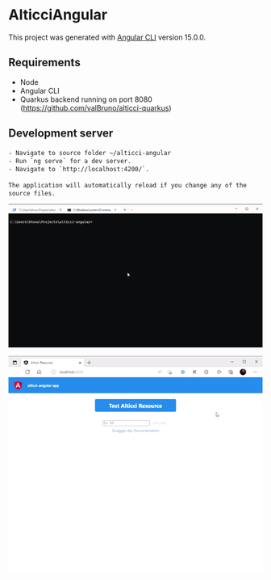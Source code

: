 # AlticciAngular

This project was generated with [Angular CLI](https://github.com/angular/angular-cli) version 15.0.0.

## Requirements

- Node
- Angular CLI
- Quarkus backend running on port 8080 (https://github.com/valBruno/alticci-quarkus)

## Development server
```
- Navigate to source folder ~/alticci-angular
- Run `ng serve` for a dev server. 
- Navigate to `http://localhost:4200/`. 

The application will automatically reload if you change any of the source files.
```

![](https://github.com/valBruno/alticci-angular/blob/main/src/assets/angular-run.gif)

![](https://github.com/valBruno/alticci-angular/blob/main/src/assets/angular-running.gif)
